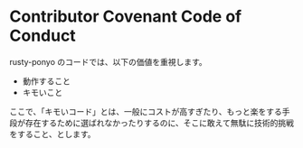 # Contributor Covenant Code of Conduct

rusty-ponyo のコードでは、以下の価値を重視します。

- 動作すること
- キモいこと

ここで、「キモいコード」とは、一般にコストが高すぎたり、もっと楽をする手段が存在するために選ばれなかったりするのに、そこに敢えて無駄に技術的挑戦をすること、とします。


